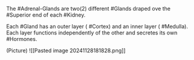 The #Adrenal-Glands are two(2) different #Glands draped ove the #Superior end of each #Kidney. 

Each #Gland has an outer layer ( #Cortex) and an inner layer ( #Medulla). Each layer functions independently of the other and secretes its own #Hormones.

(Picture)
	![[Pasted image 20241128181828.png]]












